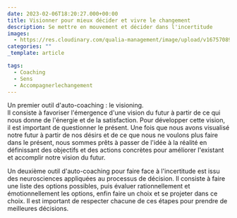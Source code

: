 ```yaml
---
date: 2023-02-06T18:20:27.000+00:00
title: Visionner pour mieux décider et vivre le changement
description: Se mettre en mouvement et décider dans l'incertitude
images:
  - https://res.cloudinary.com/qualia-management/image/upload/v1675708918/tdf/VIE_changement_conduite_-_Page_1_nh3uzu.png
categories: ""
_template: article

tags:
  - Coaching
  - Sens
  - Accompagnerlechangement
---
```


Un premier outil d'auto-coaching : le visioning.  
Il consiste à favoriser l'émergence d'une vision du futur à partir de ce qui nous donne de l'énergie et de la satisfaction. Pour développer cette vision, il est important de questionner le présent. Une fois que nous avons visualisé notre futur à partir de nos désirs et de ce que nous ne voulons plus faire dans le présent, nous sommes prêts à passer de l'idée à la réalité en définissant des objectifs et des actions concrètes pour améliorer l'existant et accomplir notre vision du futur.

Un deuxième outil d'auto-coaching pour faire face à l'incertitude est issu des neurosciences appliquées au processus de décision. Il consiste à faire une liste des options possibles, puis évaluer rationnellement et émotionnellement les options, enfin faire un choix et se projeter dans ce choix. Il est important de respecter chacune de ces étapes pour prendre de meilleures décisions.
